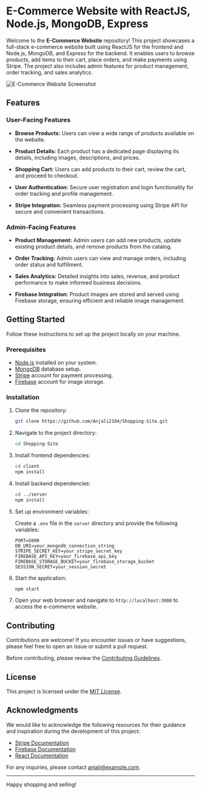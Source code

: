 # E-Commerce Website with ReactJS, Node.js, MongoDB, Express

Welcome to the **E-Commerce Website** repository! This project showcases a full-stack e-commerce website built using ReactJS for the frontend and Node.js, MongoDB, and Express for the backend. It enables users to browse products, add items to their cart, place orders, and make payments using Stripe. The project also includes admin features for product management, order tracking, and sales analytics.


![E-Commerce Website Screenshot](https://github.com/Anjali2104/Shopping-Site/assets/86160355/6fa0cba8-0782-4f49-8ed2-d98810949b24)

## Features

### User-Facing Features

- **Browse Products:** Users can view a wide range of products available on the website.

- **Product Details:** Each product has a dedicated page displaying its details, including images, descriptions, and prices.

- **Shopping Cart:** Users can add products to their cart, review the cart, and proceed to checkout.

- **User Authentication:** Secure user registration and login functionality for order tracking and profile management.

- **Stripe Integration:** Seamless payment processing using Stripe API for secure and convenient transactions.

### Admin-Facing Features

- **Product Management:** Admin users can add new products, update existing product details, and remove products from the catalog.

- **Order Tracking:** Admin users can view and manage orders, including order status and fulfillment.

- **Sales Analytics:** Detailed insights into sales, revenue, and product performance to make informed business decisions.

- **Firebase Integration:** Product images are stored and served using Firebase storage, ensuring efficient and reliable image management.

## Getting Started

Follow these instructions to set up the project locally on your machine.

### Prerequisites

- [Node.js](https://nodejs.org/) installed on your system.
- [MongoDB](https://www.mongodb.com/) database setup.
- [Stripe](https://stripe.com/) account for payment processing.
- [Firebase](https://firebase.google.com/) account for image storage.

### Installation

1. Clone the repository:

   ```bash
   git clone https://github.com/Anjali2104/Shopping-Site.git
   ```

2. Navigate to the project directory:

   ```bash
   cd Shopping-Site
   ```

3. Install frontend dependencies:

   ```bash
   cd client
   npm install
   ```

4. Install backend dependencies:

   ```bash
   cd ../server
   npm install
   ```

5. Set up environment variables:

   Create a `.env` file in the `server` directory and provide the following variables:

   ```
   PORT=5000
   DB_URI=your_mongodb_connection_string
   STRIPE_SECRET_KEY=your_stripe_secret_key
   FIREBASE_API_KEY=your_firebase_api_key
   FIREBASE_STORAGE_BUCKET=your_firebase_storage_bucket
   SESSION_SECRET=your_session_secret
   ```

6. Start the application:

   ```bash
   npm start
   ```

7. Open your web browser and navigate to `http://localhost:3000` to access the e-commerce website.

## Contributing

Contributions are welcome! If you encounter issues or have suggestions, please feel free to open an issue or submit a pull request.

Before contributing, please review the [Contributing Guidelines](CONTRIBUTING.md).

## License

This project is licensed under the [MIT License](LICENSE).

## Acknowledgments

We would like to acknowledge the following resources for their guidance and inspiration during the development of this project:

- [Stripe Documentation](https://stripe.com/docs)
- [Firebase Documentation](https://firebase.google.com/docs)
- [React Documentation](https://reactjs.org/docs)

For any inquiries, please contact [anjali@example.com](mailto:anjali@example.com).

---

Happy shopping and selling!